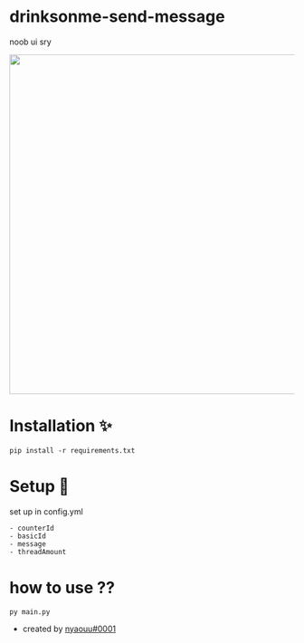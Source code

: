 # drinksonme-send-message
noob ui sry

<img src="https://cdn.discordapp.com/attachments/1087353486313795584/1098321377745960980/2023-04-20_01-44-13_online-video-cutter.com_1.gif" width="600" height="600">

# Installation ✨
```
pip install -r requirements.txt
```

# Setup 🔅
set up in config.yml
```
- counterId
- basicId
- message
- threadAmount
```

# how to use ??
```
py main.py
```

* created by [nyaouu#0001]('https://discord.com/users/1002080893852188694')
